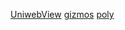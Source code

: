 [UniwebView](uniwebview://action?CaptureScreen=CaptureScreen)
[gizmos](http://www.example.com/gizmos)
[poly](https://poly-odyssey.onelink.me/wWkm/polyodyssey)

